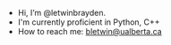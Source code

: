 - Hi, I’m @letwinbrayden.
- I'm currently proficient in Python, C++
- How to reach me: bletwin@ualberta.ca

<!---
letwinbrayden/letwinbrayden is a ✨ special ✨ repository because its `README.md` (this file) appears on your GitHub profile.
You can click the Preview link to take a look at your changes.
--->
